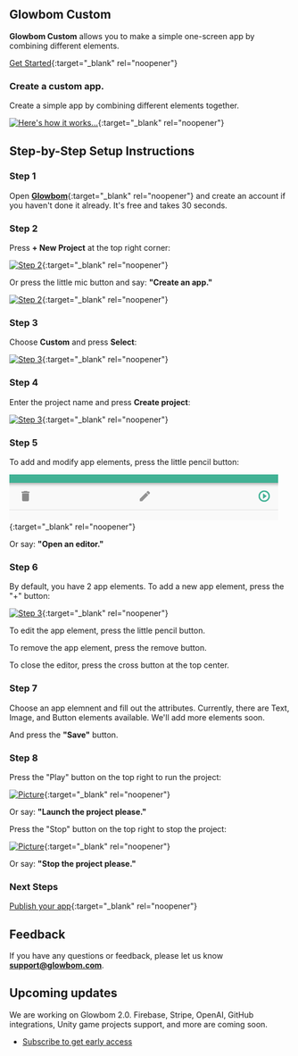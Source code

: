 ## Glowbom Custom

**Glowbom Custom** allows you to make a simple one-screen app by combining different elements. 

[Get Started](https://glowbom.com/){:target="_blank" rel="noopener"}

### Create a custom app.

Create a simple app by combining different elements together.

[![Here's how it works...](https://user-images.githubusercontent.com/2455891/108611118-92cc0700-7398-11eb-944d-2eb65acdd8c1.png)](https://glowbom.com/){:target="_blank" rel="noopener"}

## Step-by-Step Setup Instructions

### Step 1

Open [**Glowbom**](https://glowbom.com/chat/){:target="_blank" rel="noopener"} and create an account if you haven't done it already. It's free and takes 30 seconds.

### Step 2

Press **+ New Project** at the top right corner:

[![Step 2](https://user-images.githubusercontent.com/2455891/97621818-0c567880-19e9-11eb-93ba-6a8d9944c7b8.png)](https://glowbom.com/){:target="_blank" rel="noopener"}

Or press the little mic button and say: **"Create an app."**

[![Step 2](https://user-images.githubusercontent.com/2455891/97621819-0cef0f00-19e9-11eb-984a-41e89a44490f.png)](https://glowbom.com/){:target="_blank" rel="noopener"}

### Step 3

Choose **Custom** and press **Select**:

[![Step 3](https://user-images.githubusercontent.com/2455891/108611143-d888cf80-7398-11eb-8e13-0317c7d092c5.png)](https://glowbom.com/){:target="_blank" rel="noopener"}

### Step 4

Enter the project name and press **Create project**:

[![Step 3](https://user-images.githubusercontent.com/2455891/97621821-0cef0f00-19e9-11eb-8e87-83d8e0976cf0.png)](https://glowbom.com/){:target="_blank" rel="noopener"}

### Step 5

To add and modify app elements, press the little pencil button:

[![Step 3](https://raw.githubusercontent.com/Glowbom/Glowbom/master/tutorials/quiz/img/qstep5.png)](https://glowbom.com/){:target="_blank" rel="noopener"}

Or say: **"Open an editor."**

### Step 6

By default, you have 2 app elements. To add a new app element, press the "+" button:

[![Step 3](https://user-images.githubusercontent.com/2455891/108611333-efc8bc80-739a-11eb-9bc2-32e5cb93c397.png)](https://glowbom.com/){:target="_blank" rel="noopener"}

To edit the app element, press the little pencil button.

To remove the app element, press the remove button.

To close the editor, press the cross button at the top center.

### Step 7

Choose an app elemnent and fill out the attributes. Currently, there are Text, Image, and Button elements available. We'll add more elements soon.

And press the **"Save"** button.

### Step 8

Press the "Play" button on the top right to run the project:

[![Picture](https://user-images.githubusercontent.com/2455891/97621829-0eb8d280-19e9-11eb-9a0b-c3df20755125.png)](https://glowbom.com/){:target="_blank" rel="noopener"}

Or say: **"Launch the project please."**

Press the "Stop" button on the top right to stop the project:

[![Picture](https://user-images.githubusercontent.com/2455891/108611385-72517c00-739b-11eb-9d99-d18d33b5cfd6.png)](https://glowbom.com/){:target="_blank" rel="noopener"}

Or say: **"Stop the project please."**

### Next Steps

[Publish your app](https://glowbom.github.io/Glowbom/Publish){:target="_blank" rel="noopener"}

## Feedback

If you have any questions or feedback, please let us know **support@glowbom.com**.

## Upcoming updates

We are working on Glowbom 2.0. Firebase, Stripe, OpenAI, GitHub integrations, Unity game projects support, and more are coming soon.

- [Subscribe to get early access](https://www.producthunt.com/upcoming/glowbom-2-0)
